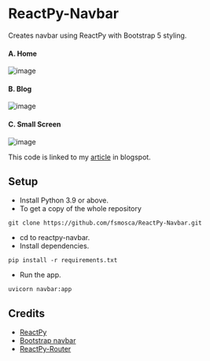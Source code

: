 # ReactPy-Navbar
Creates navbar using ReactPy with Bootstrap 5 styling.

#### A. Home

![image](https://github.com/fsmosca/ReactPy-Navbar/assets/22366935/81f4e00c-e4ff-45a3-a5a0-a72ed71683d9)

#### B. Blog

![image](https://github.com/fsmosca/ReactPy-Navbar/assets/22366935/5e24968c-41ab-4670-a896-4e81718aa341)

#### C. Small Screen

![image](https://github.com/fsmosca/ReactPy-Navbar/assets/22366935/9ead003f-64a1-421e-ae07-adb0dbd2269a)

This code is linked to my [article](https://energybeam.blogspot.com/2023/08/how-to-make-navigation-bar-in-reactpy.html) in blogspot.

## Setup

* Install Python 3.9 or above.
* To get a copy of the whole repository

```
git clone https://github.com/fsmosca/ReactPy-Navbar.git
```
* cd to reactpy-navbar.
* Install dependencies.

```
pip install -r requirements.txt
```

* Run the app.

```
uvicorn navbar:app
```

## Credits

* [ReactPy](https://github.com/reactive-python/reactpy)
* [Bootstrap navbar](https://getbootstrap.com/docs/5.2/components/navbar/)
* [ReactPy-Router](https://reactive-python.github.io/reactpy-router/)

